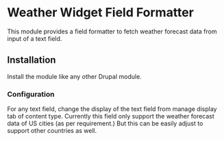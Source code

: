 # Weather Widget Field Formatter

This module provides a field formatter to fetch weather forecast data from input of a text field.

## Installation

Install the module like any other Drupal module.

### Configuration

For any text field, change the display of the text field from manage display tab of content type.
Currently this field only support the weather forecast data of US cities (as per requirement.) But this
can be easily adjust to support other countries as well.
